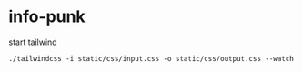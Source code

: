 # info-punk

start tailwind

```
./tailwindcss -i static/css/input.css -o static/css/output.css --watch
```
